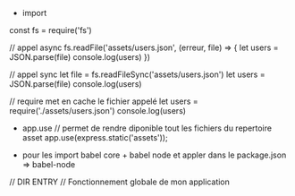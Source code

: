 * import

const fs = require('fs')

// appel async
fs.readFile('assets/users.json', (erreur, file) => {
  let users = JSON.parse(file)
  console.log(users)
})

// appel sync
let file = fs.readFileSync('assets/users.json')
let users = JSON.parse(file)
console.log(users)


// require met en cache le fichier appelé
let users = require('./assets/users.json')
console.log(users)



* app.use
// permet de rendre diponible tout les fichiers du repertoire asset
app.use(express.static('assets'));




* pour les import
babel core + babel node
et appler dans le package.json => babel-node



// DIR ENTRY
// Fonctionnement globale de mon application
